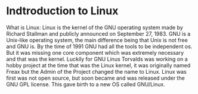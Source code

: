 # Indtroduction to Linux

What is Linux: Linux is the kernel of the GNU operating system made by Richard Stallman and publicly announced on September 27, 1983. GNU is a Unix-like operating system, the main difference being that Unix is not free and GNU is. By the time of 1991 GNU had all the tools to be independent os. But it was missing one core component which was extremely necessary and that was the kernel. Luckily for GNU Linus Torvalds was working on a hobby project at the time that was the Linux kernel, it was originally named Freax but the Admin of the Project changed the name to Linux. Linux was first was not open source, but soon became and was released under the GNU GPL license. This gave birth to a new OS called GNU/Linux.
